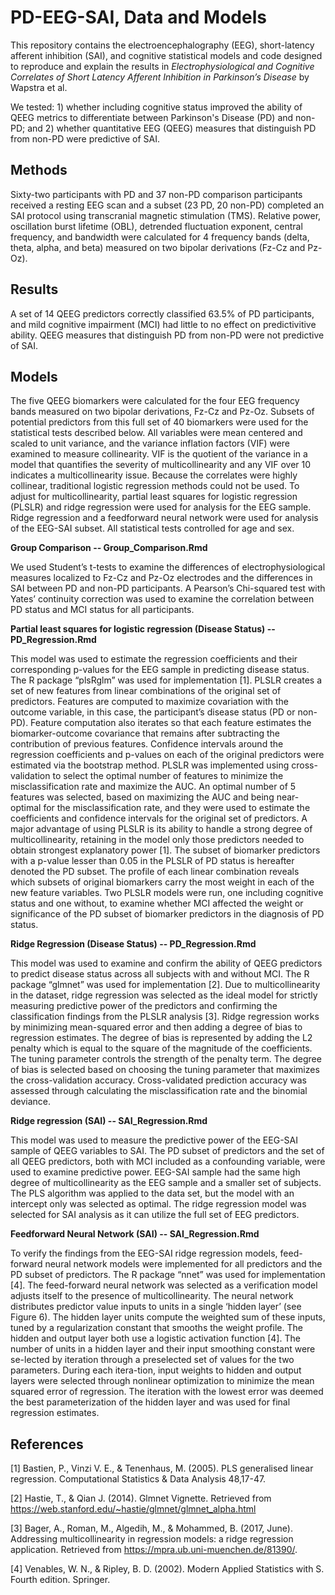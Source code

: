 # PD-EEG-SAI, Data and Models
This repository contains the electroencephalography (EEG), short-latency afferent inhibition (SAI), and cognitive statistical models and code designed to reproduce and explain the results in *Electrophysiological and Cognitive Correlates of Short Latency Afferent Inhibition in Parkinson’s Disease* by Wapstra et al.

We tested: 1) whether including cognitive status improved the ability of QEEG metrics to differentiate between Parkinson's Disease (PD) and non-PD; and 2) whether quantitative EEG (QEEG) measures that distinguish PD from non-PD were predictive of SAI.

## Methods

Sixty-two participants with PD and 37 non-PD comparison participants received a resting EEG scan and a subset (23 PD, 20 non-PD) completed an SAI protocol using transcranial magnetic stimulation (TMS). Relative power, oscillation burst lifetime (OBL), detrended fluctuation exponent, central frequency, and bandwidth were calculated for 4 frequency bands (delta, theta, alpha, and beta) measured on two bipolar derivations (Fz-Cz and Pz-Oz). 

## Results

A set of 14 QEEG predictors correctly classified 63.5% of PD participants, and mild cognitive impairment (MCI) had little to no effect on predictivitive ability. QEEG measures that distinguish PD from non-PD were not predictive of SAI.

## Models

The five QEEG biomarkers were calculated for the four EEG frequency bands measured on two bipolar derivations, Fz-Cz and Pz-Oz.  Subsets of potential predictors from this full set of 40 biomarkers were used for the statistical tests described below. All variables were mean centered and scaled to unit variance, and the variance inflation factors (VIF) were examined to measure collinearity. VIF is the quotient of the variance in a model that quantifies the severity of multicollinearity and any VIF over 10 indicates a multicollinearity issue. Because the correlates were highly collinear, traditional logistic regression methods could not be used. To adjust for multicollinearity, partial least squares for logistic regression (PLSLR) and ridge regression were used for analysis for the EEG sample. Ridge regression and a feedforward neural network were used for analysis of the EEG-SAI subset. All statistical tests controlled for age and sex. 

**Group Comparison -- Group_Comparison.Rmd**

We used Student’s t-tests to examine the differences of electrophysiological measures localized to Fz-Cz and Pz-Oz electrodes and the differences in SAI between PD and non-PD participants.
A Pearson’s Chi-squared test with Yates’ continuity correction was used to examine the correlation between PD status and MCI status for all participants.

**Partial least squares for logistic regression (Disease Status) -- PD_Regression.Rmd**

This model was used to estimate the regression coefficients and their corresponding p-values for the EEG sample in predicting disease status. The R package “plsRglm” was used for implementation [1]. PLSLR creates a set of new features from linear combinations of the original set of predictors. Features are computed to maximize covariation with the outcome variable, in this case, the participant’s disease status (PD or non-PD). Feature computation also iterates so that each feature estimates the biomarker-outcome covariance that remains after subtracting the contribution of previous features. Confidence intervals around the regression coefficients and p-values on each of the original predictors were estimated via the bootstrap method. PLSLR was implemented using cross-validation to select the optimal number of features to minimize the misclassification rate and maximize the AUC. An optimal number of 5 features was selected, based on maximizing the AUC and being near-optimal for the misclassification rate, and they were used to estimate the coefficients and confidence intervals for the original set of predictors. A major advantage of using PLSLR is its ability to handle a strong degree of multicollinearity, retaining in the model only those predictors needed to obtain strongest explanatory power [1]. The subset of biomarker predictors with a p-value lesser than 0.05 in the PLSLR of PD status is hereafter denoted the PD subset. The profile of each linear combination reveals which subsets of original biomarkers carry the most weight in each of the new feature variables. Two PLSLR models were run, one including cognitive status and one without, to examine whether MCI affected the weight or significance of the PD subset of biomarker predictors in the diagnosis of PD status.

**Ridge Regression (Disease Status) -- PD_Regression.Rmd**

This model was used to examine and confirm the ability of QEEG predictors to predict disease status across all subjects with and without MCI. The R package “glmnet” was used for implementation [2]. Due to multicollinearity in the dataset, ridge regression was selected as the ideal model for strictly measuring predictive power of the predictors and confirming the classification findings from the PLSLR analysis [3]. Ridge regression works by minimizing mean-squared error and then adding a degree of bias to regression estimates. The degree of bias is represented by adding the L2 penalty which is equal to the square of the magnitude of the coefficients. The tuning parameter controls the strength of the penalty term. The degree of bias is selected based on choosing the tuning parameter that maximizes the cross-validation accuracy. Cross-validated prediction accuracy was assessed through calculating the misclassification rate and the binomial deviance.

**Ridge regression (SAI) -- SAI_Regression.Rmd**

This model was used to measure the predictive power of the EEG-SAI sample of QEEG variables to SAI. The PD subset of predictors and the set of all QEEG predictors, both with MCI included as a confounding variable, were used to examine predictive power. EEG-SAI sample had the same high degree of multicollinearity as the EEG sample and a smaller set of subjects. The PLS algorithm was applied to the data set, but the model with an intercept only was selected as optimal. The ridge regression model was selected for SAI analysis as it can utilize the full set of EEG predictors.

**Feedforward Neural Network (SAI) -- SAI_Regression.Rmd**

To verify the findings from the EEG-SAI ridge regression models, feed-forward neural network models were implemented for all predictors and the PD subset of predictors. The R package “nnet” was used for implementation [4]. The feed-forward neural network was selected as a verification model adjusts itself to the presence of multicollinearity. The neural network distributes predictor value inputs to units in a single ‘hidden layer’ (see Figure 6). The hidden layer units compute the weighted sum of these inputs, tuned by a regularization constant that smooths the weight profile. The hidden and output layer both use a logistic activation function [4]. The number of units in a hidden layer and their input smoothing constant were se-lected by iteration through a preselected set of values for the two parameters. During each itera-tion, input weights to hidden and output layers were selected through nonlinear optimization to minimize the mean squared error of regression. The iteration with the lowest error was deemed the best parameterization of the hidden layer and was used for final regression estimates. 

## References

[1]  Bastien, P., Vinzi V. E., & Tenenhaus, M. (2005). PLS generalised linear regression. Computational Statistics & Data Analysis 48,17-47.

[2]  Hastie, T., & Qian J. (2014). Glmnet Vignette. Retrieved from https://web.stanford.edu/~hastie/glmnet/glmnet_alpha.html

[3]  Bager, A., Roman, M., Algedih, M., & Mohammed, B. (2017, June). Addressing multicollinearity in regression models: a ridge regression application. Retrieved from https://mpra.ub.uni-muenchen.de/81390/.

[4]  Venables, W. N., & Ripley, B. D. (2002). Modern Applied Statistics with S. Fourth edition. Springer.

